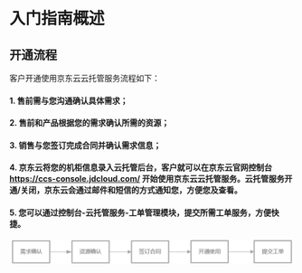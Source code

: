 # 入门指南概述
## 开通流程
客户开通使用京东云云托管服务流程如下：
#### 1. 售前需与您沟通确认具体需求；
#### 2. 售前和产品根据您的需求确认所需的资源；
#### 3. 销售与您签订完成合同并确认需求信息；
#### 4. 京东云将您的机柜信息录入云托管后台，客户就可以在京东云官网控制台 https://ccs-console.jdcloud.com/  开始使用京东云云托管服务。云托管服务开通/关闭，京东云会通过邮件和短信的方式通知您，方便您及查看。
#### 5. 您可以通过控制台-云托管服务-工单管理模块，提交所需工单服务，方便快捷。
![](https://github.com/jdcloudcom/cn/blob/cn-Cloud-Cabinet-Service/image/Hyper-Converged-IDC/Cloud-Cabinet-Service/CCS001.png)


